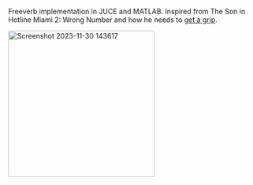 
Freeverb implementation in JUCE and MATLAB. Inspired from The Son in Hotline Miami 2: Wrong Number and how he needs to [get a grip](https://www.youtube.com/watch?v=xCCjlhllFy4&pp=ygUgZ290dGEgZ2V0IGEgZ3JpcCBob3RsaW5lIG1pYW1pIDI%3D).

<img width="297" alt="Screenshot 2023-11-30 143617" src="https://github.com/ashaydave/Gripverb/assets/112194962/72326b92-228b-4a22-9792-2404fccc32dc">
